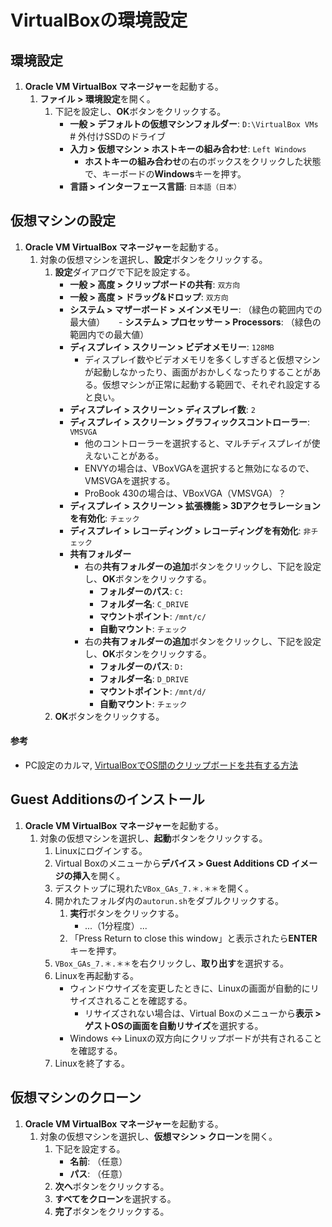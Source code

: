 # VirtualBoxの環境設定

## 環境設定
1. **Oracle VM VirtualBox マネージャー**を起動する。
   1. **ファイル > 環境設定**を開く。
      1. 下記を設定し、**OK**ボタンをクリックする。
         - **一般 > デフォルトの仮想マシンフォルダー**: `D:\VirtualBox VMs` # 外付けSSDのドライブ
         - **入力 > 仮想マシン > ホストキーの組み合わせ**: `Left Windows`
           - **ホストキーの組み合わせ**の右のボックスをクリックした状態で、キーボードの**Windows**キーを押す。
         - **言語 > インターフェース言語**: `日本語（日本）`

## 仮想マシンの設定
1. **Oracle VM VirtualBox マネージャー**を起動する。
   1. 対象の仮想マシンを選択し、**設定**ボタンをクリックする。
      1. **設定**ダイアログで下記を設定する。
         - **一般 > 高度 > クリップボードの共有**: `双方向`
         - **一般 > 高度 > ドラッグ&ドロップ**: `双方向`
         - **システム > マザーボード > メインメモリー**: （緑色の範囲内での最大値）
   　    - **システム > プロセッサー > Processors**: （緑色の範囲内での最大値）
         - **ディスプレイ > スクリーン > ビデオメモリー**: `128MB`
           - ディスプレイ数やビデオメモリを多くしすぎると仮想マシンが起動しなかったり、画面がおかしくなったりすることがある。仮想マシンが正常に起動する範囲で、それぞれ設定すると良い。
         - **ディスプレイ > スクリーン > ディスプレイ数**: `2`
         - **ディスプレイ > スクリーン > グラフィックスコントローラー**: `VMSVGA`
           - 他のコントローラーを選択すると、マルチディスプレイが使えないことがある。
           - ENVYの場合は、VBoxVGAを選択すると無効になるので、VMSVGAを選択する。
           - ProBook 430の場合は、VBoxVGA（VMSVGA）？
         - **ディスプレイ > スクリーン > 拡張機能 > 3Dアクセラレーションを有効化**: `チェック`
         - **ディスプレイ > レコーディング > レコーディングを有効化**: `非チェック`
         - **共有フォルダー**
           - 右の**共有フォルダーの追加**ボタンをクリックし、下記を設定し、**OK**ボタンをクリックする。
             - **フォルダーのパス**: `C:`
             - **フォルダー名**: `C_DRIVE`
             - **マウントポイント**: `/mnt/c/`
             - **自動マウント**: `チェック`
           - 右の**共有フォルダーの追加**ボタンをクリックし、下記を設定し、**OK**ボタンをクリックする。
             - **フォルダーのパス**: `D:`
             - **フォルダー名**: `D_DRIVE`
             - **マウントポイント**: `/mnt/d/`
             - **自動マウント**: `チェック`
      2. **OK**ボタンをクリックする。

#### 参考
- PC設定のカルマ, [VirtualBoxでOS間のクリップボードを共有する方法](https://pc-karuma.net/virtualbox-clipboard-share/)

## Guest Additionsのインストール
1. **Oracle VM VirtualBox マネージャー**を起動する。
   1. 対象の仮想マシンを選択し、**起動**ボタンをクリックする。
      1. Linuxにログインする。
      2. Virtual Boxのメニューから**デバイス > Guest Additions CD イメージの挿入**を開く。
      3. デスクトップに現れた`VBox_GAs_7.＊.＊＊`を開く。
      4. 開かれたフォルダ内の`autorun.sh`をダブルクリックする。
         1. **実行**ボタンをクリックする。
            - ...（1分程度）...
         2. 「Press Return to close this window」と表示されたら**ENTER**キーを押す。
      5. `VBox_GAs_7.＊.＊＊`を右クリックし、**取り出す**を選択する。
      6. Linuxを再起動する。
         - ウィンドウサイズを変更したときに、Linuxの画面が自動的にリサイズされることを確認する。
           - リサイズされない場合は、Virtual Boxのメニューから**表示 > ゲストOSの画面を自動リサイズ**を選択する。
         - Windows <-> Linuxの双方向にクリップボードが共有されることを確認する。
      7. Linuxを終了する。

## 仮想マシンのクローン
1. **Oracle VM VirtualBox マネージャー**を起動する。
   1. 対象の仮想マシンを選択し、**仮想マシン > クローン**を開く。
      1. 下記を設定する。
         - **名前**: （任意）
         - **パス**: （任意）
      2. **次へ**ボタンをクリックする。
      3. **すべてをクローン**を選択する。
      4. **完了**ボタンをクリックする。
